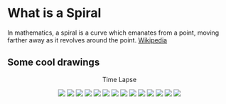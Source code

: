 # What is a Spiral
In mathematics, a spiral is a curve which emanates from a point, moving farther away as it revolves around the point. [Wikipedia](https://en.wikipedia.org/wiki/Spiral)

## Some cool drawings

<div align="center">
    <p>Time Lapse</p>
    <img src="https://media.giphy.com/media/3NeTH52wM92eO4wkK4/giphy.gif">
    <img src="img/1-spiral.png">
    <img src="img/2-spiral.png">
    <img src="img/3-spiral.png">
    <img src="img/4-spiral.png">
    <img src="img/5-spiral.png">
    <img src="img/6-spiral.png">
    <img src="img/7-spiral.png">
    <img src="img/8-spiral.png">
    <img src="img/10-spiral.png">
    <img src="img/11-spiral.png">
    <img src="img/12-spiral.png">
    <img src="img/13-spiral.png">
    <img src="img/14-spiral.png">
</div>